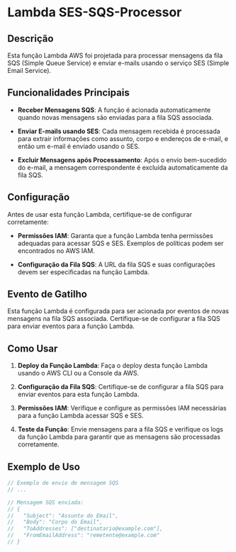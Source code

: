# Lambda SES-SQS-Processor

## Descrição

Esta função Lambda AWS foi projetada para processar mensagens da fila SQS (Simple Queue Service) e enviar e-mails usando o serviço SES (Simple Email Service).

## Funcionalidades Principais

- **Receber Mensagens SQS**: A função é acionada automaticamente quando novas mensagens são enviadas para a fila SQS associada.
  
- **Enviar E-mails usando SES**: Cada mensagem recebida é processada para extrair informações como assunto, corpo e endereços de e-mail, e então um e-mail é enviado usando o SES.

- **Excluir Mensagens após Processamento**: Após o envio bem-sucedido do e-mail, a mensagem correspondente é excluída automaticamente da fila SQS.

## Configuração

Antes de usar esta função Lambda, certifique-se de configurar corretamente:

- **Permissões IAM**: Garanta que a função Lambda tenha permissões adequadas para acessar SQS e SES. Exemplos de políticas podem ser encontrados no AWS IAM.

- **Configuração da Fila SQS**: A URL da fila SQS e suas configurações devem ser especificadas na função Lambda.

## Evento de Gatilho

Esta função Lambda é configurada para ser acionada por eventos de novas mensagens na fila SQS associada. Certifique-se de configurar a fila SQS para enviar eventos para a função Lambda.

## Como Usar

1. **Deploy da Função Lambda**: Faça o deploy desta função Lambda usando o AWS CLI ou a Console da AWS.

2. **Configuração da Fila SQS**: Certifique-se de configurar a fila SQS para enviar eventos para esta função Lambda.

3. **Permissões IAM**: Verifique e configure as permissões IAM necessárias para a função Lambda acessar SQS e SES.

4. **Teste da Função**: Envie mensagens para a fila SQS e verifique os logs da função Lambda para garantir que as mensagens são processadas corretamente.

## Exemplo de Uso

```go
// Exemplo de envio de mensagem SQS
// ...

// Mensagem SQS enviada:
// {
//   "Subject": "Assunto do Email",
//   "Body": "Corpo do Email",
//   "ToAddresses": ["destinatario@example.com"],
//   "FromEmailAddress": "remetente@example.com"
// }
